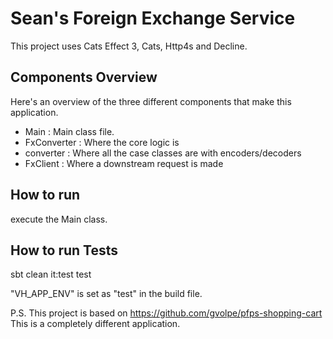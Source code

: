 Sean's Foreign Exchange Service
=============
This project uses Cats Effect 3, Cats, Http4s and Decline.

## Components Overview
Here's an overview of the three different components that make this application.

- Main : Main class file.
- FxConverter : Where the core logic is
- converter : Where all the case classes are with encoders/decoders
- FxClient : Where a downstream request is made

## How to run
execute the Main class.

## How to run Tests
sbt clean it:test test

"VH_APP_ENV" is set as "test" in the build file.

P.S. This project is based on https://github.com/gvolpe/pfps-shopping-cart
This is a completely different application.